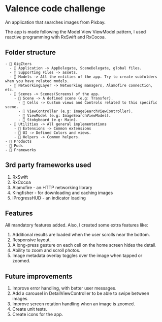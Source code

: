 # Valence code challenge

An application that searches images from Pixbay. 

The app is made following the Model View ViewModel pattern, I used reactive programming with RxSwift and RxCocoa.

## Folder structure
```
- 📁 GigZters
  - 📁 Application -> AppDelegate, SceneDelegate, global files.
  - 📁 Supporting Files -> assets.
  - 📁 Models -> All the entities of the app. Try to create subfolders when you have related models.
  - 📁 NetworkingLayer -> Networking managers, Alamofire connection, etc.
  - 📁 Scenes -> Scenes(Screens) of the app.
    - 📁 Scene -> A defined scene (e.g: Transfer).
      - 📁 Cells -> Custom views and Controls related to this specific scene.
      - 💾 ViewController (e.g: ImageSearchViewController).
      - 💾 ViewModel (e.g: ImageSearchViewModel).
      - 💾 Stobyboard (e.g: Main).
  - 📁 Utilities -> All general implementations
    - 📁 Extensions -> Common extensions
    - 📁 UI -> Defined Colors and views.
    - 📁 Helpers -> Common helpers.
- 📁 Products
- 📁 Pods
- 📁 Frameworks
```

## 3rd party frameworks used
1. RxSwift
1. RxCocoa
1. Alamofire - an HTTP networking library
1. Kingfisher - for downloading and caching images
1. iProgressHUD - an indicator loading

## Features
All mandatory features added. Also, I created some extra features like:

1. Additional results are loaded when the user scrolls near the bottom.
1. Responsive layout.
1. A long-press gesture on each cell on the home screen hides the detail.
1. Ability to zoom and scroll photos.
1. Image metadata overlay toggles over the image when tapped or zoomed.

## Future improvements
1. Improve error handling, with better user messages.
1. Add a carousel in DetailViewController to be able to swipe between images.
1. Improve screen rotation handling when an image is zoomed.
1. Create unit tests.
1. Create icons for the app.
